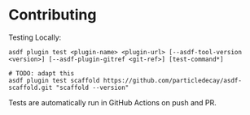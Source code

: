 # Contributing

Testing Locally:

```shell
asdf plugin test <plugin-name> <plugin-url> [--asdf-tool-version <version>] [--asdf-plugin-gitref <git-ref>] [test-command*]

# TODO: adapt this
asdf plugin test scaffold https://github.com/particledecay/asdf-scaffold.git "scaffold --version"
```

Tests are automatically run in GitHub Actions on push and PR.
